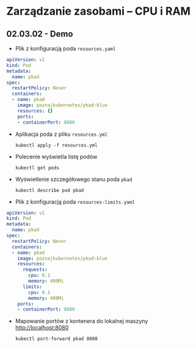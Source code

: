 # Zarządzanie zasobami – CPU i RAM
## 02.03.02 - Demo

- Plik z konfiguracją poda `resources.yaml`
```yaml
apiVersion: v1
kind: Pod
metadata:
  name: pkad
spec:
  restartPolicy: Never
  containers:
  - name: pkad
    image: poznajkubernetes/pkad:blue
    resources: {}
    ports:
    - containerPort: 8080
```

- Aplikacja poda z pliku `resources.yml`

    `kubectl apply -f resources.yml`

- Polecenie wyświetla listę podów

    `kubectl get pods`
    
- Wyświetlenie szczegółowego stanu poda `pkad`

    `kubectl describe pod pkad`
    
- Plik z konfiguracją poda `resources-limits.yaml`
```yaml
apiVersion: v1
kind: Pod
metadata:
  name: pkad
spec:
  restartPolicy: Never
  containers:
  - name: pkad
    image: poznajkubernetes/pkad:blue
    resources:
      requests:
        cpu: 0.1
        memory: 400Mi
      limits:
        cpu: 0.1
        memory: 400Mi
    ports:
    - containerPort: 8080
```

- Mapowanie portów z kontenera do lokalnej maszyny <http://localhost:8080>

    `kubectl port-forward pkad 8080`
